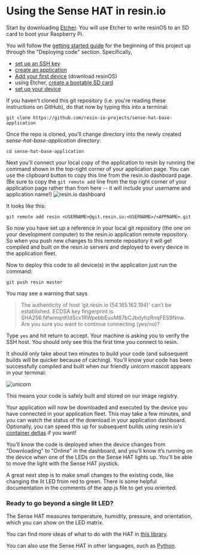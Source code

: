 Using the Sense HAT in resin.io
===============================

Start by downloading [Etcher](https://etcher.io).  You will use Etcher to write resinOS to an SD card to boot your Raspberry Pi.

You will follow the [getting started guide](https://docs.resin.io/raspberrypi3/nodejs/getting-started/) for the beginning of this project up through the "Deploying code" section.  Specifically,
- [set up an SSH key](https://docs.resin.io/raspberrypi3/nodejs/getting-started/#adding-an-ssh-key)
- [create an application](https://docs.resin.io/raspberrypi3/nodejs/getting-started/#creating-an-application)
- [Add your first device](https://docs.resin.io/raspberrypi3/nodejs/getting-started/#adding-your-first-device) (download resinOS)
- using Etcher, [create a bootable SD card](https://docs.resin.io/raspberrypi3/nodejs/getting-started/#create-a-bootable-sd-card)
- [set up your device](https://docs.resin.io/raspberrypi3/nodejs/getting-started/#setting-up-your-device)

If you haven't cloned this git repository (i.e. you're reading these instructions on GitHub), do that now by typing this into a terminal:

```
git clone https://github.com/resin-io-projects/sense-hat-base-application
```

Once the repo is cloned, you’ll change directory into the newly created *sense-hat-base-application* directory:

```
cd sense-hat-base-application
```

Next you'll connect your local copy of the application to resin by running the command shown in the top-right corner of your application page. You can use the clipboard button to copy this line from the resin.io dashboard page.  (Be sure to copy the `git remote add` line from the top right corner of your application page rather than from here -- it will include your username and application name!)
![resin.io dashboard](https://user-images.githubusercontent.com/3144447/31838605-8c47e538-b5ab-11e7-9475-aee6978a1776.png)

It looks like this:
```
git remote add resin <USERNAME>@git.resin.io:<USERNAME>/<APPNAME>.git
```

So now you have set up a reference in your local git repository (the one on your development computer) to the resin.io application remote repository. So when you push new changes to this remote repository it will get compiled and built on the resin.io servers and deployed to every device in the application fleet.

Now to deploy this code to all device(s) in the application just run the command:

```
git push resin master
```

You may see a warning that says
>The authenticity of host ‘git.resin.io (54.165.162.194)’ can’t be established.
ECDSA key fingerprint is SHA256:NfwmqnKId5cx1RWpebbEuuM87bCJbdyhzRnqFES9Nnw.
Are you sure you want to continue connecting (yes/no)?

Type `yes` and hit return to accept. Your machine is asking you to verify the SSH host. You should only see this the first time you connect to resin.

It should only take about two minutes to build your code (and subsequent builds will be quicker because of caching). You'll know your code has been successfully compiled and built when our friendly unicorn mascot appears in your terminal:

![unicorn](https://user-images.githubusercontent.com/3144447/31838641-b8fca76c-b5ab-11e7-92ee-dd49a0652bac.png)

This means your code is safely built and stored on our image registry.

Your application will now be downloaded and executed by the device you have connected in your application fleet. This may take a few minutes, and you can watch the status of the download in your application dashboard.  Optionally, you can speed this up for subsequent builds using resin.io's [container deltas](https://docs.resin.io/runtime/delta/) if you want!

You’ll know the code is deployed when the device changes from "Downloading" to "Online" in the dashboard, and you’ll know it’s running on the device when one of the LEDs on the Sense HAT lights up. You'll be able to move the light with the Sense HAT joystick.

A great next step is to make small changes to the existing code, like changing the lit LED from red to green. There is some helpful documentation in the comments of the app.js file to get you oriented.

### Ready to go beyond a single lit LED?
The Sense HAT measures temperature, humidity, pressure, and orientation, which you can show on the LED matrix. 

You can find more ideas of what to do with the HAT in [this library](https://github.com/resin-io-playground/node-sense-hat).

You can also use the Sense HAT in other languages, such as [Python](http://pythonhosted.org/sense-hat/).
